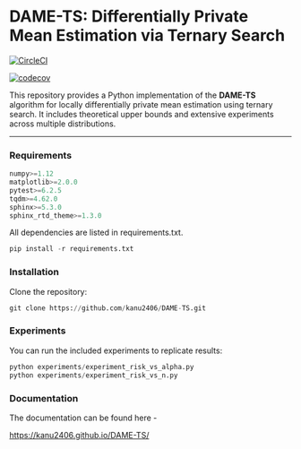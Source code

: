 


# DAME-TS: Differentially Private Mean Estimation via Ternary Search

[![CircleCI](https://dl.circleci.com/status-badge/img/gh/kanu2406/DAME-TS/tree/main.svg?style=svg&circle-token=CCIPRJ_HwgZxRmn4FC9KWA4t8tmKG_42331c11496c635f99cf9fdd0514727175f5446a)](https://dl.circleci.com/status-badge/redirect/gh/kanu2406/DAME-TS/tree/main)

[![codecov](https://codecov.io/gh/kanu2406/DAME-TS/graph/badge.svg?token=LBKGKXDCGV)](https://codecov.io/gh/kanu2406/DAME-TS)

This repository provides a Python implementation of the **DAME-TS** algorithm for locally differentially private mean estimation using ternary search. It includes theoretical upper bounds and extensive experiments across multiple distributions.

---

### Requirements

```python
numpy>=1.12
matplotlib>=2.0.0
pytest>=6.2.5
tqdm>=4.62.0
sphinx>=5.3.0
sphinx_rtd_theme>=1.3.0
```

All dependencies are listed in requirements.txt.


```python
pip install -r requirements.txt
```

### Installation
Clone the repository:

```python
git clone https://github.com/kanu2406/DAME-TS.git
```

### Experiments
You can run the included experiments to replicate results:

```python
python experiments/experiment_risk_vs_alpha.py
python experiments/experiment_risk_vs_n.py
```

### Documentation

The documentation can be found here -

https://kanu2406.github.io/DAME-TS/


